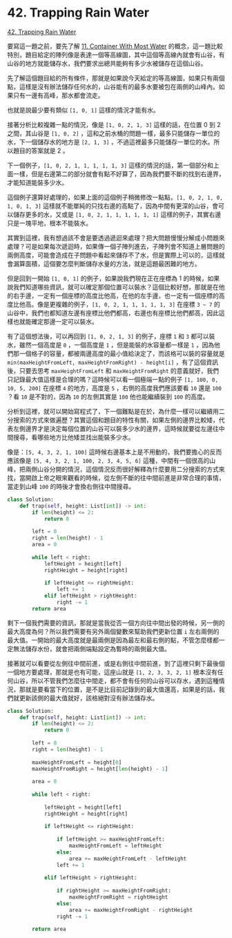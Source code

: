 # 42. Trapping Rain Water

[42. Trapping Rain Water](https://leetcode.com/problems/trapping-rain-water/)

要寫這一題之前，要先了解 [11. Container With Most Water](container-with-most-water.md) 的概念，這一題比較特別，題目給定的陣列像是表達一個等高線圖，其中這個等高線內就會有山谷，有山谷的地方就能儲存水，我們要求出總共能夠有多少水被儲存在這個山谷。

先了解這個題目給的所有條件，那就是如果說今天給定的等高線圖，如果只有兩個點，這樣是沒有辦法儲存任何水的，山谷能有的最多水要被包在兩側的山峰內。如果只有一邊有高峰，那水都會流走。

也就是說最少要有類似 `[1, 0, 1]` 這樣的情況才能有水。

接著分析比較複雜一點的情況，像是 `[1, 0, 2, 1, 3]` 這樣的話，在位置 0 到 2 之間，其山谷是 `[1, 0, 2]` ，這和之前水桶的問題一樣，最多只能儲存一單位的水，下一個儲存水的地方是 `[2, 1, 3]` ，不過這裡最多只能儲存一單位的水。所以題目的答案就是 2 。

下一個例子，`[1, 0, 2, 1, 1, 1, 1, 1, 3]` 這樣的情況的話，第一個部分和上面一樣，但是右邊第二的部分就會有點不好算了，因為我們要不斷的找到右邊界，才能知道能裝多少水。

這個例子還算好處理的，如果上面的這個例子稍微修改一點點，`[1, 0, 2, 1, 0, 1, 0, 1, 3]` 這樣就不能單純的只找右邊的高點了，因為中間有更深的山谷，會可以儲存更多的水，又或是 `[1, 0, 2, 1, 1, 1, 1, 1, 1]` 這樣的例子，其實右邊只是一塊平地，根本不能裝水。

其實到這裡，我有想過該不會是要透過遞迴來處理？把大問題慢慢分解成小問題來處理？可是如果每次遞迴時，如果傳一個子陣列進去，子陣列會不知道上層問題的兩側高度，可能會造成在子問題中看起來儲存不了水，但是實際上可以的，這樣就會漏算面積，這個要怎麼判斷儲存水量的方法，就是這題最困難的地方。

但是回到一開始 `[1, 0, 1]` 的例子，如果說我們現在正在座標為 1 的時候，如果說我們知道哪些資訊，就可以確定那個位置可以裝水？這個比較好想，那就是在他的右手邊，一定有一個座標的高度比他高，在他的左手邊，也一定有一個座標的高度比他高。像是更複雜的例子，`[1, 0, 2, 1, 1, 1, 1, 1, 3]` 在座標 `3 ~ 7` 的山谷中，我們也都知道左邊有座標比他們都高，右邊也有座標比他們都高，因此這樣也就能確定那邊一定可以裝水。

有了這個想法後，可以再回到 `[1, 0, 2, 1, 3]` 的例子，座標 `1` 和 `3` 都可以裝水，雖然一個高度是 `0` ，一個高度是 `1` ，但是能裝的水容量都一樣是 `1` ，因為他們那一個格子的容量，都被兩邊高度的最小值給決定了，而該格可以裝的容量就是 `min(maxHeightFromLeft, maxHeightFromRight) - height[i]` ，有了這個資訊後，只要去思考 `maxHeightFromLeft` 和 `maxHeightFromRight` 的意義就好，我們只記錄最大值這樣是合理的嗎？這時候可以看一個極端一點的例子 `[1, 100, 0, 10, 5, 200]` 在座標 `4` 的地方，高度是 `5` ，右側的高度我們應該要看 `10` 還是 `100` ？看 `10` 是不對的，因為 `10` 的左側其實是 `100` 他也能繼續裝到 `100` 的高度。

分析到這裡，就可以開始寫程式了，下一個難點是在於，為什麼一樣可以繼續用二分搜索的方式來做遍歷？其實這個和題目的特性有關，如果左側的邊界比較矮，代表左側邊界才是決定每個位置的山谷可以裝多少水的邊界，這時候就要從左邊往中間搜尋，看哪些地方比他矮並找出能裝多少水。

像是：`[5, 4, 3, 2, 1, 100]` 這時候右邊基本上是不用動的，我們要擔心的反而應該像是 `[5, 4, 3, 2, 1, 100, 2, 3, 4, 5, 6]` 這種，中間有一個很高的山峰，把兩側山谷分開的情況，這個情況反而很好解釋為什麼要用二分搜索的方式來找，當開啟上帝之眼來觀看的時候，從左側不斷的往中間前進是非常合理的事情，當走到山峰 `100` 的時後才會換右側往中間搜尋。

```python
class Solution:
    def trap(self, height: List[int]) -> int:        
        if len(height) <= 2:
            return 0
        
        left = 0
        right = len(height) - 1
        area = 0
                
        while left < right:
            leftHeight = height[left]
            rightHeight = height[right]
            
            if leftHeight <= rightHeight:
                left += 1
            elif leftHeight > rightHeight:
                right -= 1
        return area
```

剩下一個我們需要的資訊，那就是當我從否一個方向往中間出發的時候，另一側的最大高度為何？所以我們需要有另外兩個變數來幫助我們更新位置 `i` 左右兩側的最大值。一開始的最大高度就是最兩側是因為最左和最右側的點，不管怎麼樣都一定無法儲存水份，就會把兩側端點設定為暫時的兩側最大值。

接著就可以看要從左側往中間前進，或是右側往中間前進，到了這裡只剩下最後個一個地方要處理，那就是也有可能，這座山就是 `[1, 2, 3, 3, 2, 1]` 根本沒有任何山谷，所以不管我們怎麼往中間走，都不會有任何的山谷可以存水，遇到這種情況，那就是要看當下的位置，是不是比目前記錄到的最大值還高，如果是的話，我們就更新該側的最大值就好，該格絕對沒有辦法儲存水。

```python
class Solution:
    def trap(self, height: List[int]) -> int:        
        if len(height) <= 2:
            return 0
        
        left = 0
        right = len(height) - 1
        
        maxHeightFromLeft = height[0]
        maxHeightFromRight = height[len(height) - 1]
        
        area = 0
        
        while left < right:
            
            leftHeight = height[left]
            rightHeight = height[right]
            
            if leftHeight <= rightHeight:
                
                if leftHeight >= maxHeightFromLeft:
                    maxHeightFromLeft = leftHeight
                else:
                    area += maxHeightFromLeft - leftHeight
                left += 1
            
            elif leftHeight > rightHeight:
                
                if rightHeight >= maxHeightFromRight:
                    maxHeightFromRight = rightHeight
                else:
                    area += maxHeightFromRight - rightHeight
                right -= 1

        return area
```



